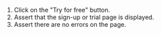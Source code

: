 1. Click on the "Try for free" button.
2. Assert that the sign-up or trial page is displayed.
3. Assert there are no errors on the page.
